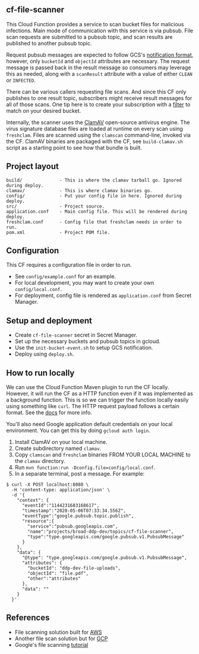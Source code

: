 ## cf-file-scanner

This Cloud Function provides a service to scan bucket files for malicious
infections. Main mode of communication with this service is via pubsub. File
scan requests are submitted to a pubsub topic, and scan results are published
to another pubsub topic.

Request pubsub messages are expected to follow GCS's [notification
format][gcs-fmt], however, only `bucketId` and `objectId` attributes are
necessary. The request message is passed back in the result message so
consumers may leverage this as needed, along with a `scanResult` attribute with
a value of either `CLEAN` or `INFECTED`.

There can be various callers requesting file scans. And since this CF only
publishes to one result topic, subscribers might receive result messages for
all of those scans. One tip here is to create your subscription with a
[filter][pubsub-filter] to match on your desired bucket.

Internally, the scanner uses the [ClamAV][clamav] open-source antivirus engine.
The virus signature database files are loaded at runtime on every scan using
`freshclam`. Files are scanned using the `clamscan` command-line, invoked via
the CF. ClamAV binaries are packaged with the CF, see `build-clamav.sh` script
as a starting point to see how that bundle is built.

[gcs-fmt]: https://cloud.google.com/storage/docs/pubsub-notifications#format
[pubsub-filter]: https://cloud.google.com/pubsub/docs/filtering
[clamav]: https://www.clamav.net/

## Project layout

```
build/              - This is where the clamav tarball go. Ignored during deploy.
clamav/             - This is where clamav binaries go.
config/             - Put your config file in here. Ignored during deploy.
src/                - Project source.
application.conf    - Main config file. This will be rendered during deploy.
freshclam.conf      - Config file that freshclam needs in order to run.
pom.xml             - Project POM file.
```

## Configuration

This CF requires a configuration file in order to run.

* See `config/example.conf` for an example.
* For local development, you may want to create your own `config/local.conf`.
* For deployment, config file is rendered as `application.conf` from Secret Manager.

## Setup and deployment

* Create `cf-file-scanner` secret in Secret Manager.
* Set up the necessary buckets and pubsub topics in gcloud.
* Use the `init-bucket-event.sh` to setup GCS notification.
* Deploy using `deploy.sh`.

## How to run locally

We can use the Cloud Function Maven plugin to run the CF locally. However, it
will run the CF as a HTTP function even if it was implemented as a background
function. This is so we can trigger the function locally easily using something
like `curl`. The HTTP request payload follows a certain format. See the
[docs][call-cf] for more info.

You'll also need Google application default credentials on your local
environment. You can get this by doing `gcloud auth login`.

1. Install ClamAV on your local machine.
2. Create subdirectory named `clamav`.
3. Copy `clamscan` and `freshclam` binaries FROM YOUR LOCAL MACHINE to the `clamav` directory.
4. Run `mvn function:run -Dconfig.file=config/local.conf`.
5. In a separate terminal, post a message. For example:

```
$ curl -X POST localhost:8080 \
  -H 'content-type: application/json' \
  -d '{
    "context": {
      "eventId":"1144231683168617",
      "timestamp":"2020-05-06T07:33:34.556Z",
      "eventType":"google.pubsub.topic.publish",
      "resource":{
        "service":"pubsub.googleapis.com",
        "name":"projects/broad-ddp-dev/topics/cf-file-scanner",
        "type":"type.googleapis.com/google.pubsub.v1.PubsubMessage"
      }
    },
    "data": {
      "@type": "type.googleapis.com/google.pubsub.v1.PubsubMessage",
      "attributes": {
        "bucketId": "ddp-dev-file-uploads",
        "objectId": "file.pdf",
        "other":"attributes"
      },
      "data": ""
    }
  }'
```

[call-cf]: https://cloud.google.com/functions/docs/running/calling#background_functions

## References

* File scanning solution built for [AWS][aws-av]
* Another file scan solution but for [GCP][aws-av]
* Google's file scanning [tutorial][gcp-tut]

[aws-av]: https://github.com/upsidetravel/bucket-antivirus-function
[gcp-av]: https://github.com/robcharlwood/gcp-av
[gcp-tut]: https://cloud.google.com/solutions/automating-malware-scanning-for-documents-uploaded-to-cloud-storage
